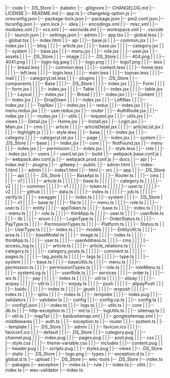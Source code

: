 |-- code
    |-- .DS_Store
    |-- .babelrc
    |-- .gitignore
    |-- CHANGELOG.md
    |-- LICENSE
    |-- README.md
    |-- app.ts
    |-- changelog-option.js
    |-- ormconfig.json
    |-- package-lock.json
    |-- package.json
    |-- pm2.conf.json
    |-- tsconfig.json
    |-- yarn.lock
    |-- .idea
    |   |-- encodings.xml
    |   |-- misc.xml
    |   |-- modules.xml
    |   |-- vcs.xml
    |   |-- wecnode.iml
    |   |-- workspace.xml
    |-- .vscode
    |   |-- launch.json
    |   |-- settings.json
    |-- admin
    |   |-- app.tsx
    |   |-- global.less
    |   |-- global.tsx
    |   |-- index.html
    |   |-- api
    |   |   |-- base.js
    |   |   |-- common.jsx
    |   |   |-- index.jsx
    |   |   |-- blog
    |   |   |   |-- article.jsx
    |   |   |   |-- base.jsx
    |   |   |   |-- category.jsx
    |   |   |-- system
    |   |       |-- base.jsx
    |   |       |-- menu.jsx
    |   |       |-- role.jsx
    |   |       |-- user.jsx
    |   |-- assets
    |   |   |-- .DS_Store
    |   |   |-- image
    |   |   |   |-- .DS_Store
    |   |   |   |-- 404.png
    |   |   |   |-- 4041.png
    |   |   |   |-- login-bg.jpeg
    |   |   |   |-- logo.png
    |   |   |   |-- logo1.png
    |   |   |-- less
    |   |   |   |-- bread.less
    |   |   |   |-- common.less
    |   |   |   |-- content.less
    |   |   |   |-- home.less
    |   |   |   |-- left.less
    |   |   |   |-- login.less
    |   |   |   |-- main.less
    |   |   |   |-- topnav.less
    |   |   |   |-- mall
    |   |   |       |-- categoryList.less
    |   |   |-- plugins
    |   |       |-- .DS_Store
    |   |-- components
    |   |   |-- Base
    |   |   |   |-- .DS_Store
    |   |   |   |-- index.jsx
    |   |   |   |-- Form
    |   |   |   |   |-- form.jsx
    |   |   |   |   |-- index.jsx
    |   |   |   |-- Table
    |   |   |       |-- index.jsx
    |   |   |       |-- table.jsx
    |   |   |-- Layout
    |   |       |-- index.jsx
    |   |       |-- Bread
    |   |       |   |-- index.jsx
    |   |       |-- Content
    |   |       |   |-- index.jsx
    |   |       |-- DropDown
    |   |       |   |-- index.jsx
    |   |       |-- LeftNav
    |   |       |   |-- index.jsx
    |   |       |-- TopNav
    |   |           |-- index.jsx
    |   |-- redux
    |   |   |-- index.jsx
    |   |   |-- menu.redux.jsx
    |   |   |-- user.redux.jsx
    |   |-- router
    |   |   |-- AuthRoute.jsx
    |   |   |-- index.jsx
    |   |   |-- routes.jsx
    |   |-- utils
    |   |   |-- request.jsx
    |   |   |-- utils.jsx
    |   |-- views
    |       |-- Detail.jsx
    |       |-- Home.jsx
    |       |-- Install.jsx
    |       |-- Login.jsx
    |       |-- Main.jsx
    |       |-- cms
    |       |   |-- article
    |       |   |   |-- articleDetail.jsx
    |       |   |   |-- articleList.jsx
    |       |   |   |-- highlight.js
    |       |   |   |-- style.less
    |       |   |-- base
    |       |   |   |-- index.jsx
    |       |   |-- category
    |       |   |   |-- categoryList.jsx
    |       |   |-- page
    |       |       |-- index.jsx
    |       |-- system
    |           |-- .DS_Store
    |           |-- base
    |           |   |-- index.jsx
    |           |-- core
    |           |   |-- NotFound.jsx
    |           |-- menu
    |           |   |-- index.jsx
    |           |-- permission
    |           |   |-- index.jsx
    |           |   |-- style.less
    |           |-- role
    |           |   |-- index.jsx
    |           |-- users
    |               |-- userList.jsx
    |-- build
    |   |-- webpack.base.conf.js
    |   |-- webpack.dev.conf.js
    |   |-- webpack.prod.conf.js
    |-- docs
    |   |-- api
    |       |-- index.md
    |-- plugins
    |   |-- .gitkeep
    |-- public
    |   |-- admin.html
    |   |-- index-1.html
    |   |-- admin
    |   |   |-- index1.html
    |   |-- html
    |-- src
    |   |-- app
    |   |   |-- .DS_Store
    |   |   |-- api
    |   |   |   |-- .DS_Store
    |   |   |   |-- BaseApi.ts
    |   |   |   |-- Router.ts
    |   |   |   |-- cms
    |   |   |   |   |-- v1
    |   |   |   |   |   |-- article.ts
    |   |   |   |   |   |-- base.ts
    |   |   |   |   |   |-- category.ts
    |   |   |   |   |-- v2
    |   |   |   |-- common
    |   |   |   |   |-- v1
    |   |   |   |   |   |-- token.ts
    |   |   |   |   |   |-- user.ts
    |   |   |   |   |-- v2
    |   |   |   |-- github
    |   |   |   |   |-- data.ts
    |   |   |   |   |-- index.ts
    |   |   |   |   |-- job.ts
    |   |   |   |   |-- verify.ts
    |   |   |   |-- swagger
    |   |   |   |   |-- index.ts
    |   |   |   |-- system
    |   |   |       |-- .DS_Store
    |   |   |       |-- v1
    |   |   |           |-- base.ts
    |   |   |           |-- file.ts
    |   |   |           |-- menu.ts
    |   |   |           |-- role.ts
    |   |   |           |-- user.ts
    |   |   |-- entity
    |   |   |   |-- appToken.ts
    |   |   |   |-- base.ts
    |   |   |   |-- index.ts
    |   |   |   |-- menu.ts
    |   |   |   |-- role.ts
    |   |   |   |-- thirdApp.ts
    |   |   |   |-- user.ts
    |   |   |   |-- userRole.ts
    |   |   |-- lib
    |   |   |   |-- enum
    |   |   |       |-- LoginType.ts
    |   |   |       |-- OrderStatus.ts
    |   |   |       |-- PayType.ts
    |   |   |       |-- PermissionTypes.ts
    |   |   |       |-- Platform.ts
    |   |   |       |-- Status.ts
    |   |   |       |-- UserType.ts
    |   |   |       |-- index.ts
    |   |   |-- models
    |   |   |   |-- EntityUtil.ts
    |   |   |   |-- area.ts
    |   |   |   |-- baseModel.ts
    |   |   |   |-- image.ts
    |   |   |   |-- index.ts
    |   |   |   |-- thirdApp.ts
    |   |   |   |-- user.ts
    |   |   |   |-- userAddress.ts
    |   |   |   |-- cms
    |   |   |   |   |-- access_log.ts
    |   |   |   |   |-- article.ts
    |   |   |   |   |-- article_relations.ts
    |   |   |   |   |-- category.ts
    |   |   |   |   |-- category_posts.ts
    |   |   |   |   |-- comment.ts
    |   |   |   |   |-- pages.ts
    |   |   |   |   |-- tag_posts.ts
    |   |   |   |   |-- tags.ts
    |   |   |   |   |-- type.ts
    |   |   |   |-- system
    |   |   |       |-- base.ts
    |   |   |       |-- baseUtils.ts
    |   |   |       |-- menu.ts
    |   |   |       |-- permission.ts
    |   |   |       |-- permissionTypes.ts
    |   |   |       |-- role.ts
    |   |   |       |-- roleMenu.ts
    |   |   |       |-- systemLog.ts
    |   |   |       |-- userRole.ts
    |   |   |-- services
    |   |   |   |-- order.ts
    |   |   |   |-- wx.ts
    |   |   |   |-- pay
    |   |   |   |   |-- index.ts
    |   |   |   |   |-- util.ts
    |   |   |   |   |-- alipay
    |   |   |   |   |-- wxpay
    |   |   |   |       |-- util.ts
    |   |   |   |       |-- wxpay.ts
    |   |   |   |-- push
    |   |   |   |   |-- alipayPush
    |   |   |   |   |-- baidu
    |   |   |   |   |   |-- index.ts
    |   |   |   |   |-- jpush
    |   |   |   |   |-- wxpush
    |   |   |   |       |-- index.ts
    |   |   |   |-- qiniu
    |   |   |       |-- index.ts
    |   |   |-- template
    |   |   |   |-- index.pug
    |   |   |-- validators
    |   |       |-- validator.ts
    |   |-- config
    |   |   |-- config.cp.ts
    |   |   |-- config.ts
    |   |   |-- config1.json
    |   |   |-- index.ts
    |   |   |-- logs.ts
    |   |   |-- utils.ts
    |   |-- core
    |   |   |-- db.ts
    |   |   |-- http-exception.ts
    |   |   |-- init.ts
    |   |   |-- logUtils.ts
    |   |   |-- sitemap.ts
    |   |   |-- util.ts
    |   |-- mapTpl
    |   |   |-- baidusitemap.xml
    |   |   |-- googlesitemap.xml
    |   |-- middlewares
    |   |   |-- auth.ts
    |   |   |-- exception.ts
    |   |-- router
    |   |   |-- system.ts
    |   |-- template
    |   |   |-- .DS_Store
    |   |   |-- admin
    |   |   |   |-- favicon.ico
    |   |   |   |-- favicon1.ico
    |   |   |-- default
    |   |       |-- .DS_Store
    |   |       |-- category.pug
    |   |       |-- channel.pug
    |   |       |-- index.pug
    |   |       |-- pages.pug
    |   |       |-- post.pug
    |   |       |-- css
    |   |       |   |-- style.css
    |   |       |   |-- theme-variable.css
    |   |       |-- includes
    |   |           |-- content.pug
    |   |           |-- header.pug
    |   |           |-- scripts.pug
    |   |           |-- styles.pug
    |   |-- views
    |       |-- .DS_Store
    |-- static
    |   |-- .DS_Store
    |   |-- logo.png
    |-- types
    |   |-- exception.d.ts
    |   |-- global.d.ts
    |-- upload
    |   |-- .DS_Store
    |-- wec-tools
        |-- .DS_Store
        |-- index.ts
        |-- pakages
            |-- exception
            |   |-- index.ts
            |-- rule
            |   |-- index.ts
            |-- utils
            |   |-- index.ts
            |-- wec-validator
                |-- index.ts
